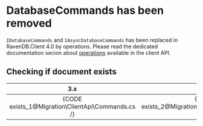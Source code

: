 ﻿# DatabaseCommands has been removed

`IDatabaseCommands` and `IAsyncDatabaseCommands` has been replaced in RavenDB.Client 4.0 by operations. Please read the dedicated documentation secion about [operations](../../client-api/operations/what-are-operations) available in the client API.

## Checking if document exists

| 3.x | 4.0 |
|:---:|:---:|
| {CODE exists_1@Migration\ClientApi\Commands.cs /} | {CODE exists_2@Migration\ClientApi\Commands.cs /} |

